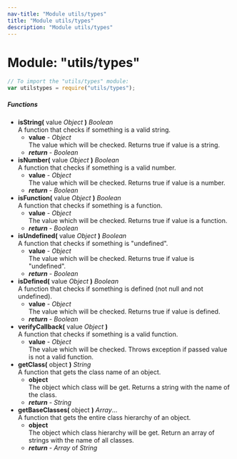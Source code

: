 ```yaml
---
nav-title: "Module utils/types"
title: "Module utils/types"
description: "Module utils/types"
---
```

# Module: "utils/types"

``` JavaScript
// To import the "utils/types" module:
var utilstypes = require("utils/types");
```

##### Functions
 - **isString(** value _Object_ **)** _Boolean_  
     A function that checks if something is a valid string.
   - **value** - _Object_  
     The value which will be checked.
Returns true if value is a string.
   - _**return**_ - _Boolean_
 - **isNumber(** value _Object_ **)** _Boolean_  
     A function that checks if something is a valid number.
   - **value** - _Object_  
     The value which will be checked.
Returns true if value is a number.
   - _**return**_ - _Boolean_
 - **isFunction(** value _Object_ **)** _Boolean_  
     A function that checks if something is a function.
   - **value** - _Object_  
     The value which will be checked.
Returns true if value is a function.
   - _**return**_ - _Boolean_
 - **isUndefined(** value _Object_ **)** _Boolean_  
     A function that checks if something is "undefined".
   - **value** - _Object_  
     The value which will be checked.
Returns true if value is "undefined".
   - _**return**_ - _Boolean_
 - **isDefined(** value _Object_ **)** _Boolean_  
     A function that checks if something is defined (not null and not undefined).
   - **value** - _Object_  
     The value which will be checked.
Returns true if value is defined.
   - _**return**_ - _Boolean_
 - **verifyCallback(** value _Object_ **)**  
     A function that checks if something is a valid function.
   - **value** - _Object_  
     The value which will be checked.
Throws exception if passed value is not a valid function.
 - **getClass(** object **)** _String_  
     A function that gets the class name of an object.
   - **object**  
     The object which class will be get.
Returns a string with the name of the class.
   - _**return**_ - _String_
 - **getBaseClasses(** object **)** _Array_...  
     A function that gets the entire class hierarchy of an object.
   - **object**  
     The object which class hierarchy will be get.
Return an array of strings with the name of all classes.
   - _**return**_ - _Array_ of _String_